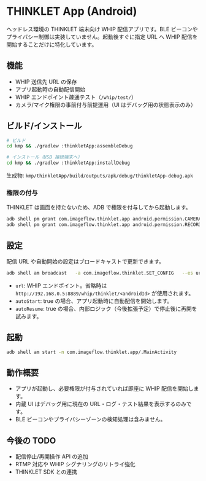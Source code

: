 # THINKLET App (Android)

ヘッドレス環境の THINKLET 端末向け WHIP 配信アプリです。BLE ビーコンやプライバシー制御は実装していません。起動後すぐに指定 URL へ WHIP 配信を開始することだけに特化しています。

## 機能
- WHIP 送信先 URL の保存
- アプリ起動時の自動配信開始
- WHIP エンドポイント疎通テスト（`/whip/test/`）
- カメラ/マイク権限の事前付与前提運用（UI はデバッグ用の状態表示のみ）

## ビルド/インストール

```bash
# ビルド
cd kmp && ./gradlew :thinkletApp:assembleDebug

# インストール（USB 接続端末へ）
cd kmp && ./gradlew :thinkletApp:installDebug
```

生成物: `kmp/thinkletApp/build/outputs/apk/debug/thinkletApp-debug.apk`

### 権限の付与

THINKLET は画面を持たないため、ADB で権限を付与してから起動します。

```bash
adb shell pm grant com.imageflow.thinklet.app android.permission.CAMERA
adb shell pm grant com.imageflow.thinklet.app android.permission.RECORD_AUDIO
```

## 設定

配信 URL や自動開始の設定はブロードキャストで更新できます。

```bash
adb shell am broadcast   -a com.imageflow.thinklet.SET_CONFIG   --es url http://192.168.1.10:8889/whip/thinklet/<deviceId>   --ez autoStart true   --ez autoResume true
```

- `url`: WHIP エンドポイント。省略時は `http://192.168.0.5:8889/whip/thinklet/<androidId>` が使用されます。
- `autoStart`: true の場合、アプリ起動時に自動配信を開始します。
- `autoResume`: true の場合、内部ロジック（今後拡張予定）で停止後に再開を試みます。

## 起動

```bash
adb shell am start -n com.imageflow.thinklet.app/.MainActivity
```

## 動作概要
- アプリが起動し、必要権限が付与されていれば即座に WHIP 配信を開始します。
- 内蔵 UI はデバッグ用に現在の URL・ログ・テスト結果を表示するのみです。
- BLE ビーコンやプライバシーゾーンの検知処理は含みません。

## 今後の TODO
- 配信停止/再開操作 API の追加
- RTMP 対応や WHIP シグナリングのリトライ強化
- THINKLET SDK との連携
